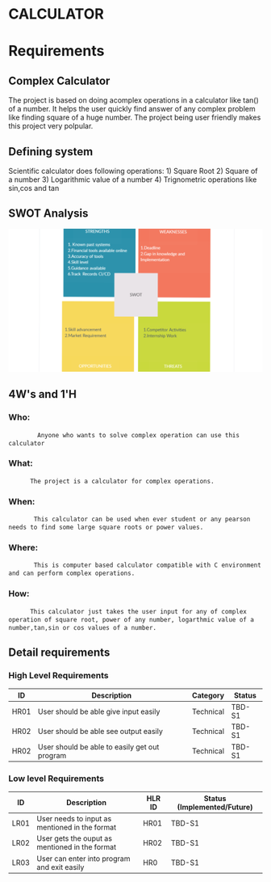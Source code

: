 # CALCULATOR

#  Requirements

## Complex Calculator

The project is based on doing acomplex operations in a calculator like tan() of a number. It helps the user quickly find answer of any complex problem like finding square of a huge number. The project being user friendly makes this project very polpular.

## Defining system
   Scientific calculator does following operations:
      1) Square Root
      2) Square of a number
      3) Logarithmic value of a number
      4) Trignometric operations like sin,cos and tan

## SWOT Analysis
 ![Drag Racing](https://github.com/Rahul7259/Miniproject/blob/aa40e7d4af0cdedb2f87abdb681fb2455dec9d7f/1_Requirements/Screenshot%20(254).png)

## 4W's and 1'H
   
   ### Who:
            Anyone who wants to solve complex operation can use this calculator
    
   ### What:
          The project is a calculator for complex operations.
   
   ### When:
           This calculator can be used when ever student or any pearson needs to find some large square roots or power values.
   
   ### Where:
           This is computer based calculator compatible with C environment and can perform complex operations.
   ### How:
          This calculator just takes the user input for any of complex operation of square root, power of any number, logarthmic value of a number,tan,sin or cos values of a number.
         
       
## Detail requirements

### High Level Requirements 

| ID | Description | Category | Status | 
| ----- | ----- | ------- | ---------|
| HR01 | User should be able give input easily | Technical | TBD-S1 |
| HR02 | User should be able see output easily | Technical | TBD-S1 |
| HR02 | User should be able to easily get out program | Technical | TBD-S1 |


###  Low level Requirements
 
| ID | Description | HLR ID | Status (Implemented/Future) |
| ------ | --------- | ------ | ----- |
| LR01 | User needs to input as mentioned in the format | HR01 | TBD-S1 |
| LR02 | User gets the ouput as mentioned in the format | HR02 | TBD-S1 |
| LR03 | User can enter into program and exit easily | HR0 | TBD-S1 |
